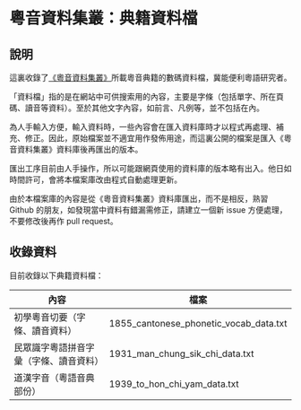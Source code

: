# 粵音資料集叢：典籍資料檔

## 說明

這裏收錄了[《粵音資料集叢》](http://www.jyut.net)所載粵音典籍的數碼資料檔，冀能便利粵語研究者。

「資料檔」指的是在網站中可供搜索用的內容，主要是字條（包括單字、所在頁碼、讀音等資料）。至於其他文字內容，如前言、凡例等，並不包括在內。

為人手輸入方便，輸入資料時，一些內容會在匯入資料庫時才以程式再處理、補充、修正。因此，原始檔案並不適宜用作發佈用途，而這裏公開的檔案是匯入《粵音資料集叢》資料庫後再匯出的版本。

匯出工序目前由人手操作，所以可能跟網頁使用的資料庫的版本略有出入。他日如時間許可，會將本檔案庫改由程式自動處理更新。

由於本檔案庫的內容是從《粵音資料集叢》資料庫匯出，而不是相反，熟習 Github 的朋友，如發現當中資料有錯漏需修正，請建立一個新 issue 方便處理，不要修改後再作 pull request。

## 收錄資料

目前收錄以下典籍資料檔：

| 內容   | 檔案　 | 
| ------------- | ------------- | 
| 初學粵音切要（字條、讀音資料） | 1855_cantonese_phonetic_vocab_data.txt |
| 民眾識字粵語拼音字彙（字條、讀音資料） | 1931_man_chung_sik_chi_data.txt | 
| 道漢字音（粵語音典部份） | 1939_to_hon_chi_yam_data.txt |
